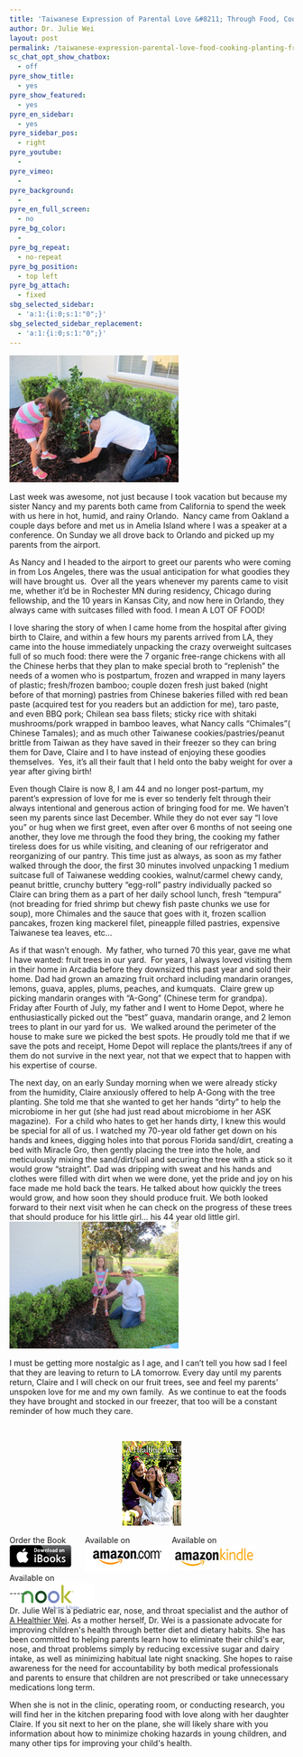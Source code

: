 ```yaml
---
title: 'Taiwanese Expression of Parental Love &#8211; Through Food, Cooking, and Planting of Fruit Trees….'
author: Dr. Julie Wei
layout: post
permalink: /taiwanese-expression-parental-love-food-cooking-planting-fruit-trees/
sc_chat_opt_show_chatbox:
  - off
pyre_show_title:
  - yes
pyre_show_featured:
  - yes
pyre_en_sidebar:
  - yes
pyre_sidebar_pos:
  - right
pyre_youtube:
  - 
pyre_vimeo:
  - 
pyre_background:
  - 
pyre_en_full_screen:
  - no
pyre_bg_color:
  - 
pyre_bg_repeat:
  - no-repeat
pyre_bg_position:
  - top left
pyre_bg_attach:
  - fixed
sbg_selected_sidebar:
  - 'a:1:{i:0;s:1:"0";}'
sbg_selected_sidebar_replacement:
  - 'a:1:{i:0;s:1:"0";}'
---
```

<img class="alignleft size-medium wp-image-1097" src="/wp-content/uploads/2014/07/IMG_2547-300x225.jpg" alt="IMG_2547" width="300" height="225" />

Last week was awesome, not just because I took vacation but because my sister Nancy and my parents both came from California to spend the week with us here in hot, humid, and rainy Orlando.  Nancy came from Oakland a couple days before and met us in Amelia Island where I was a speaker at a conference. On Sunday we all drove back to Orlando and picked up my parents from the airport.

As Nancy and I headed to the airport to greet our parents who were coming in from Los Angeles, there was the usual anticipation for what goodies they will have brought us.  Over all the years whenever my parents came to visit me, whether it’d be in Rochester MN during residency, Chicago during fellowship, and the 10 years in Kansas City, and now here in Orlando, they always came with suitcases filled with food. I mean A LOT OF FOOD!

I love sharing the story of when I came home from the hospital after giving birth to Claire, and within a few hours my parents arrived from LA, they came into the house immediately unpacking the crazy overweight suitcases full of so much food: there were the 7 organic free-range chickens with all the Chinese herbs that they plan to make special broth to “replenish” the needs of a women who is postpartum, frozen and wrapped in many layers of plastic; fresh/frozen bamboo; couple dozen fresh just baked (night before of that morning) pastries from Chinese bakeries filled with red bean paste (acquired test for you readers but an addiction for me), taro paste, and even BBQ pork; Chilean sea bass filets; sticky rice with shitaki mushrooms/pork wrapped in bamboo leaves, what Nancy calls “Chimales”( Chinese Tamales); and as much other Taiwanese cookies/pastries/peanut brittle from Taiwan as they have saved in their freezer so they can bring them for Dave, Claire and I to have instead of enjoying these goodies themselves.  Yes, it’s all their fault that I held onto the baby weight for over a year after giving birth!

Even though Claire is now 8, I am 44 and no longer post-partum, my parent’s expression of love for me is ever so tenderly felt through their always intentional and generous action of bringing food for me. We haven’t seen my parents since last December. While they do not ever say “I love you” or hug when we first greet, even after over 6 months of not seeing one another, they love me through the food they bring, the cooking my father tireless does for us while visiting, and cleaning of our refrigerator and reorganizing of our pantry. This time just as always, as soon as my father walked through the door, the first 30 minutes involved unpacking 1 medium suitcase full of Taiwanese wedding cookies, walnut/carmel chewy candy, peanut brittle, crunchy buttery “egg-roll” pastry individually packed so Claire can bring them as a part of her daily school lunch, fresh “tempura” (not breading for fried shrimp but chewy fish paste chunks we use for soup), more Chimales and the sauce that goes with it, frozen scallion pancakes, frozen king mackerel filet, pineapple filled pastries, expensive Taiwanese tea leaves, etc…

As if that wasn’t enough.  My father, who turned 70 this year, gave me what I have wanted: fruit trees in our yard.  For years, I always loved visiting them in their home in Arcadia before they downsized this past year and sold their home. Dad had grown an amazing fruit orchard including mandarin oranges, lemons, guava, apples, plums, peaches, and kumquats.  Claire grew up picking mandarin oranges with “A-Gong” (Chinese term for grandpa).  Friday after Fourth of July, my father and I went to Home Depot, where he enthusiastically picked out the “best” guava, mandarin orange, and 2 lemon trees to plant in our yard for us.  We walked around the perimeter of the house to make sure we picked the best spots. He proudly told me that if we save the pots and receipt, Home Depot will replace the plants/trees if any of them do not survive in the next year, not that we expect that to happen with his expertise of course.

The next day, on an early Sunday morning when we were already sticky from the humidity, Claire anxiously offered to help A-Gong with the tree planting. She told me that she wanted to get her hands “dirty” to help the microbiome in her gut (she had just read about microbiome in her ASK magazine).  For a child who hates to get her hands dirty, I knew this would be special for all of us. I watched my 70-year old father get down on his hands and knees, digging holes into that porous Florida sand/dirt, creating a bed with Miracle Gro, then gently placing the tree into the hole, and meticulously mixing the sand/dirt/soil and securing the tree with a stick so it would grow “straight”. Dad was dripping with sweat and his hands and clothes were filled with dirt when we were done, yet the pride and joy on his face made me hold back the tears. He talked about how quickly the trees would grow, and how soon they should produce fruit. We both looked forward to their next visit when he can check on the progress of these trees that should produce for his little girl… his 44 year old little girl. <img class="alignleft size-medium wp-image-1098" src="/wp-content/uploads/2014/07/IMG_2549-300x225.jpg" alt="IMG_2549" width="300" height="225" />

I must be getting more nostalgic as I age, and I can’t tell you how sad I feel that they are leaving to return to LA tomorrow. Every day until my parents return, Claire and I will check on our fruit trees, see and feel my parents’ unspoken love for me and my own family.  As we continue to eat the foods they have brought and stocked in our freezer, that too will be a constant reminder of how much they care.

&nbsp;

<span style="width:105px;display:table;margin:0 auto;"><a href="the-book/"><img src="/wp-content/uploads/2014/04/AHealthierWei_cover_150.png" /></a></span>

<p style="height:80px">
  <span style="width:130px;display:inline-block;vertical-align:top;"> Order the Book <a href="https://itunes.apple.com/us/book/a-healthier-wei/id806784060?ls=1&mt=11#" target="_blank" > <img class="size-full wp-image-944" alt="Apple iBooks" title="Apple iBooks" src="/wp-content/uploads/2014/02/Download_on_iBooks_Badge_US-UK_110x40_090513.png" width="110" height="40" /></a> </span> <span style="width:150px;display:inline-block;vertical-align:top;">Available on <a href="http://amzn.to/1fSNqeb" target="_blank" > <img class="size-full wp-image-945" alt="Amazon.com" title="Amazon.com" src="/wp-content/uploads/2014/02/amazon_com_logo_160.jpg" width="160" height="47" /> </a> </span> <span  style="width:150px;display:inline-block;vertical-align:top;">Available on <a href="http://amzn.to/1eHEfNl" target="_blank" > <img class="size-full wp-image-946" alt="Amazon Kindle" title="Amazon Kindle" src="/wp-content/uploads/2014/02/kindle_logo_160.jpg" width="160" height="43" /> </a> </span> <span style="width:150px;display:inline-block;vertical-align:top;">Available on <a href="http://www.barnesandnoble.com/w/a-healthier-wei-julie-wei/1118260302?ean=2940148244592&itm=1&usri=2940148244592" target="_blank" > <img class="size-full wp-image-947" alt="Nook" title="Nook" src="/wp-content/uploads/2014/02/nook_logo_160.png" width="160" height="52" /></a> </span>
</p>

\-----

Dr. Julie Wei is a pediatric ear, nose, and throat specialist and the author of [A Healthier Wei][1]. As a mother herself, Dr. Wei is a passionate advocate for improving children's health through better diet and dietary habits. She has been committed to helping parents learn how to eliminate their child's ear, nose, and throat problems simply by reducing excessive sugar and dairy intake, as well as minimizing habitual late night snacking. She hopes to raise awareness for the need for accountability by both medical professionals and parents to ensure that children are not prescribed or take unnecessary medications long term. 

When she is not in the clinic, operating room, or conducting research, you will find her in the kitchen preparing food with love along with her daughter Claire. If you sit next to her on the plane, she will likely share with you information about how to minimize choking hazards in young children, and many other tips for improving your child's health.

 [1]: the-book
